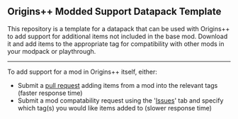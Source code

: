 ## Origins++ Modded Support Datapack Template
This repository is a template for a datapack that can be used with Origins++ to add support for additional items not included in the base mod. Download it and add items to the appropriate tag for compatibility with other mods in your modpack or playthrough.
***
To add support for a mod in Origins++ itself, either:
- Submit a [pull request](https://github.com/QuantumXenon/origins-plus-plus-modded-support/pulls) adding items from a mod into the relevant tags (faster response time)
- Submit a mod compatability request using the '[Issues](https://github.com/QuantumXenon/origins-plus-plus-modded-support/issues)' tab and specify which tag(s) you would like items added to (slower response time)
